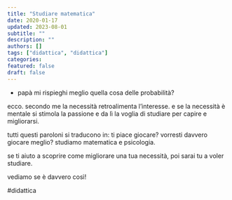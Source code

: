 ```yaml
---
title: "Studiare matematica"
date: 2020-01-17
updated: 2023-08-01
subtitle: ""
description: ""
authors: []
tags: ["didattica", "didattica"]
categories:
featured: false
draft: false
---
```


- papà mi rispieghi meglio quella cosa delle probabilità?

ecco. secondo me la necessità retroalimenta l’interesse.
e se la necessità è mentale si stimola la passione e da lì la voglia di studiare per capire e migliorarsi.

tutti questi paroloni si traducono in: ti piace giocare? vorresti davvero giocare meglio? studiamo matematica e psicologia.

se ti aiuto a scoprire come migliorare una tua necessità, poi sarai tu a voler studiare.

vediamo se è davvero così!

#didattica